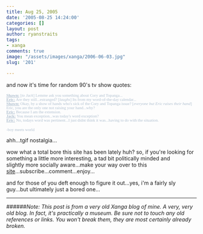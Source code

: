 ```yaml
---
title: Aug 25, 2005
date: '2005-08-25 14:24:00'
categories: []
layout: post
author: ryanstraits
tags:
- xanga
comments: true
image: "/assets/images/xanga/2006-06-03.jpg"
slug: '201'

---
```

and now it's time for random 90's tv show quotes:

<!-- break -->

<div>
<p class="MsoNormal" style="margin:0;"><span style="color:#afbfcf;"><strong><span style="text-decoration:underline;"><span style="font-size:8pt;font-family:Verdana;">Shawn:</span></span></strong><span style="font-size:8pt;font-family:Verdana;"> [<em>to Jack</em>] Lemme ask you something about Cory and Topanga...</span></span></p>
<p class="MsoNormal" style="margin:0;"><span style="color:#afbfcf;"><strong><span style="text-decoration:underline;"><span style="font-size:8pt;font-family:Verdana;">Eric:</span></span></strong><span style="font-size:8pt;font-family:Verdana;"> Are they still...estranged? [<em>laughs</em>] Its from my word-of-the-day calendar...</span></span></p>
<p class="MsoNormal" style="margin:0;"><span style="color:#afbfcf;"><strong><span style="text-decoration:underline;"><span style="font-size:8pt;font-family:Verdana;">Shawn:</span></span></strong><span style="font-size:8pt;font-family:Verdana;"> Okay, by a show of hands who's sick of the Cory and Topanga issue? [<em>everyone but Eric raises their hand</em>] Eric, you are the only one not raising your hand...why?</span></span></p>
<p class="MsoNormal" style="margin:0;"><span style="color:#afbfcf;"><strong><span style="text-decoration:underline;"><span style="font-size:8pt;font-family:Verdana;">Eric:</span></span></strong><span style="font-size:8pt;font-family:Verdana;"> Because I am the extension.</span></span></p>
<p class="MsoNormal" style="margin:0;"><span style="color:#afbfcf;"><strong><span style="text-decoration:underline;"><span style="font-size:8pt;font-family:Verdana;">Jack:</span></span></strong><span style="font-size:8pt;font-family:Verdana;"> You mean exception...was today's word exception?</span></span></p>
<p class="MsoNormal" style="margin:0;"><span style="color:#afbfcf;"><strong><span style="text-decoration:underline;"><span style="font-size:8pt;font-family:Verdana;">Eric:</span></span></strong><span style="font-size:8pt;font-family:Verdana;"> No, todays word was pertinent...I just didnt think it was...having to do with the situation.</span></span></p>

<span style="font-family:Verdana;"><span style="font-size:10pt;font-family:Verdana;"><span style="font-size:xx-small;"><span style="font-size:8pt;font-family:Verdana;"><span style="color:#afbfcf;">-boy meets world</span></span></span></span></span></div>
ahh...tgif nostalgia...

wow what a total bore this site has been lately huh? so, if you're looking for something a little more interesting, a tad bit politically minded and slightly more socially aware...make your way over to this <a href="http://www.xanga.com/antialterego" target="_new">site</a>...subscribe...comment...enjoy...

and for those of you deft enough to figure it out...yes, i'm a fairly sly guy...but ultimately just a bored one...

---

######*Note: This post is from a very old Xanga blog of mine. A very, very old blog. In fact, it's practically a museum. Be sure not to touch any old references or links. You won't break them, they are most certainly already broken.*